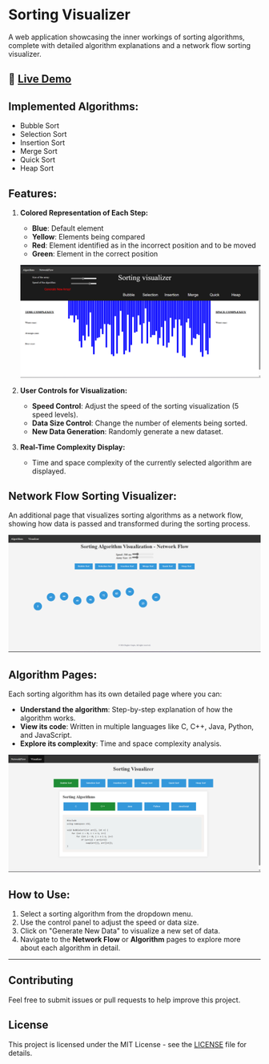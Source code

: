 # Sorting Visualizer

A web application showcasing the inner workings of sorting algorithms, complete with detailed algorithm explanations and a network flow sorting visualizer.

## 🔗 [Live Demo](https://dsa-sortingvisualizer.vercel.app)

## Implemented Algorithms:
- Bubble Sort
- Selection Sort
- Insertion Sort
- Merge Sort
- Quick Sort
- Heap Sort

## Features:
1. **Colored Representation of Each Step:**
    - **Blue**: Default element
    - **Yellow**: Elements being compared
    - **Red**: Element identified as in the incorrect position and to be moved
    - **Green**: Element in the correct position
    
    ![Color Representation](https://github.com/raghavg2004/Sorting-Visualizer/blob/main/img/1.png)
    
2. **User Controls for Visualization:**
   - **Speed Control**: Adjust the speed of the sorting visualization (5 speed levels).
   - **Data Size Control**: Change the number of elements being sorted.
   - **New Data Generation**: Randomly generate a new dataset.
   
   
3. **Real-Time Complexity Display:**
   - Time and space complexity of the currently selected algorithm are displayed.
   

## Network Flow Sorting Visualizer:
An additional page that visualizes sorting algorithms as a network flow, showing how data is passed and transformed during the sorting process.

![Network Flow](https://github.com/raghavg2004/Sorting-Visualizer/blob/main/img/2.png)

## Algorithm Pages:
Each sorting algorithm has its own detailed page where you can:
- **Understand the algorithm**: Step-by-step explanation of how the algorithm works.
- **View its code**: Written in multiple languages like C, C++, Java, Python, and JavaScript.
- **Explore its complexity**: Time and space complexity analysis.

![Algorithm Page](https://github.com/raghavg2004/Sorting-Visualizer/blob/main/img/3..png)

## How to Use:
1. Select a sorting algorithm from the dropdown menu.
2. Use the control panel to adjust the speed or data size.
3. Click on "Generate New Data" to visualize a new set of data.
4. Navigate to the **Network Flow** or **Algorithm** pages to explore more about each algorithm in detail.

---

## Contributing
Feel free to submit issues or pull requests to help improve this project.

## License
This project is licensed under the MIT License - see the [LICENSE](LICENSE) file for details.

